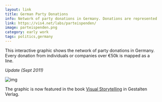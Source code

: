 ```yaml
---
layout: link
title: German Party Donations
info: Network of party donations in Germany. Donations are represented as lines linking donors and parties, arranged around a circle.
link: https://vis4.net/labs/parteispenden/
image: parteispenden.png
category: early work
tags: politics,germany
---
```


This interactive graphic shows the network of party donations in Germany. Every donation from individuals or companies over €50k is mapped as a line.

_Update (Sept 2011)_

![img](/images/visual-storytelling.gif)

The graphic is now featured in the book [Visual Storytelling](http://shop.gestalten.com/visual-storytelling.html) in Gestalten Verlag.
